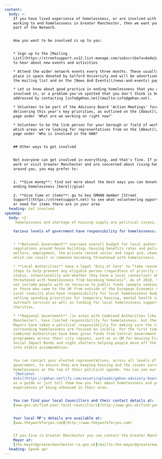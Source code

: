 ```yaml
---
content:
  body: >-
    If you have lived experience of homelessness, or are involved with a project
    working to end homelessness in Greater Manchester, then we want you to be a
    part of the Network. 


    How you want to be involved is up to you:


    * Sign up to the [Mailing
    List](https://streetsupport.us12.list-manage.com/subscribe?u=da9a1d4bb2b1a69a981456972&id=3c6ae13085)
    to hear about new events and activities

    * Attend the wider network events every three months. These usually take
    place in space donated by Salford University and will be advertised through
    the mailing list and on the [News And Events](/news-and-events) page.

    * Let us know about good practice in ending homelessness that you are
    involved in, or a problem you've spotted that you don't think is being
    addressed by contacting [info@gmhan.net](mailto:info@gmhan.net). 

    * Volunteer to be part of the Advisory Board 'Action Meetings' focused on
    delivering this year's key priorities, as outlined on the [About](/about)
    page under 'What are we working on right now?'

    * Volunteer to be the link person for your borough or field of work. See
    which areas we're looking for representatives from on the [About](/about)
    page under 'Who is involved in the HAN?


    ## Other ways to get involved


    Not everyone can get involved in everything, and that's fine. If you live,
    work or visit Greater Manchester and are concerned about rising homelessness
    around you, you may prefer to:


    1. **Give money**: find out more about the best ways you can donate to
    ending homelessness [here](/give)

    2. **Give time or items**: go to key GMHAN member [Street
    Support](https://streetsupport.net) to see what volunteering opportunities
    or need for items there are in your area
  heading: Get involved
speakUp:
  body: >2-
     Homelessness and shortage of housing supply are political issues, meaning we need a political response as well as the excellent work on the ground across Greater Manchester, to come close to ending homelessness. **Everyone's** **voice counts** in raising these issues with decision makers. So what can you do and who can you speak to?

    Various levels of government have responsibility for homelessness:


    * **National Government** oversees overall budget for local authorities,
    regulations around house building, housing benefits rates and policies on
    welfare, employment, the private rented sector and legal aid, changes to
    which can result in someone becoming threatened with homelessness.

    * **Local Authorities** have a legal ‘Duty of Care’ to “take reasonable
    steps to help prevent any eligible person (regardless of priority need
    status, intentionality and whether they have a local connection) who is
    threatened with homelessness from becoming homeless”. As of 2010, this does
    not include people with no recourse to public funds (people seeking asylum
    or those who came to the UK from outside of the European Economic Area).
    Local councils also have responsibility for local homelessness budgets,
    setting spending priorities for temporary housing, mental health support and
    outreach services as well as funding for local homelessness support
    charities.

    * **Regional Government** (in areas with Combined Authorities like Greater
    Manchester), have limited responsibility for homelessness, but their elected
    Mayors have taken a political responsibility for making sure the issues
    surrounding homelessness are focused on locally. For the first time,
    Combined Authorities have been given funds from Central Government to run
    programmes across their city regions, such as in GM for Housing First,
    Social Impact Bonds and night shelters helping people move off the streets
    into stable accommodation.


    You can contact your elected representatives, across all levels of
    government, to ensure they are keeping housing and the issues surrounding
    homelessness at the top of their political agenda. You can use our
    '[National
    Asks](https://gmhan.netlify.com/assets/uploads/gmhan-advisory-board-terms-of-reference.pdf)' 
    as a guide or just tell them how you feel about homelessness and your
    experiences of being unhoused in their area.


    You can find your local Councillors and their contact details at:
    [www.gov.uk/find-your-local-councillors](http://www.gov.uk/find-your-local-councillors)


    Your local MP's details are available at:
    [www.theyworkforyou.com](http://www.theyworkforyou.com)


    If you Iive in Greater Manchester you can contact the Greater Manchester
    Mayor at:
    [the.mayor@greatermanchester-ca.gov.uk](mailto:the.mayor@greatermanchester-ca.gov.uk)
  heading: Speak up!
---
```


